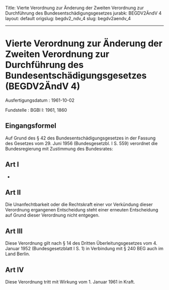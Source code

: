 Title: Vierte Verordnung zur Änderung der Zweiten Verordnung zur Durchführung des
  Bundesentschädigungsgesetzes
jurabk: BEGDV2ÄndV 4
layout: default
origslug: begdv2_ndv_4
slug: begdv2aendv_4

---

# Vierte Verordnung zur Änderung der Zweiten Verordnung zur Durchführung des Bundesentschädigungsgesetzes (BEGDV2ÄndV 4)

Ausfertigungsdatum
:   1961-10-02

Fundstelle
:   BGBl I: 1961, 1860



## Eingangsformel

Auf Grund des § 42 des Bundesentschädigungsgesetzes in der Fassung des
Gesetzes vom 29. Juni 1956 (Bundesgesetzbl. I S. 559) verordnet die
Bundesregierung mit Zustimmung des Bundesrates:


## Art I

-


## Art II

Die Unanfechtbarkeit oder die Rechtskraft einer vor Verkündung dieser
Verordnung ergangenen Entscheidung steht einer erneuten Entscheidung
auf Grund dieser Verordnung nicht entgegen.


## Art III

Diese Verordnung gilt nach § 14 des Dritten Überleitungsgesetzes vom
4\. Januar 1952 (Bundesgesetzblatt I S. 1) in Verbindung mit § 240 BEG
auch im Land Berlin.


## Art IV

Diese Verordnung tritt mit Wirkung vom 1. Januar 1961 in Kraft.

